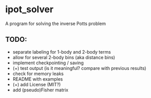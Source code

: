 # ipot_solver
A program for solving the inverse Potts problem

TODO:
----
* separate labeling for 1-body and 2-body terms
* allow for several 2-body bins (aka distance bins)
* implement checkpointing / saving
* (+) test output (is it meaningful? compare with previous results)
* check for memory leaks
* README with examples
* (+) add License (MIT?)
* add (pseudo)Fisher matrix

